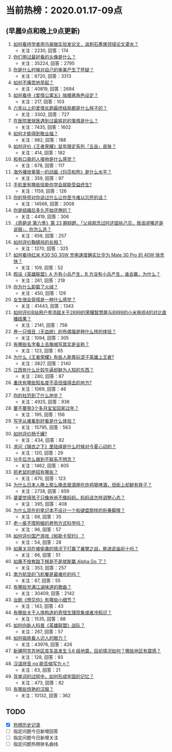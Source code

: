# 当前热榜：2020.01.17-09点
## (早晨9点和晚上9点更新)
1. [如何看待学者用鸟屎做实验发论文，讽刺石墨烯领域论文灌水？](https://www.zhihu.com/question/366538777)
    * 关注：2230, 回答：174
2. [你们用过最好看的头像是什么？](https://www.zhihu.com/question/28946385)
    * 关注：35224, 回答：2795
3. [你是什么时候对自己的审美产生了怀疑？](https://www.zhihu.com/question/349023522)
    * 关注：6720, 回答：3313
4. [如何不痛苦地早起？](https://www.zhihu.com/question/22120300)
    * 关注：40819, 回答：2694
5. [如何看待《爱情公寓五》咖喱酱角色设定？](https://www.zhihu.com/question/366050524)
    * 关注：217, 回答：103
6. [六年以上的爱情长跑最终结局都是什么样子的？](https://www.zhihu.com/question/27477378)
    * 关注：3302, 回答：727
7. [在医院里就医遇到过最尴尬的事情是什么？](https://www.zhihu.com/question/291486861)
    * 关注：7435, 回答：1602
8. [如何才能得到敬业福？](https://www.zhihu.com/question/366192722)
    * 关注：982, 回答：188
9. [如何评价《王者荣耀》鼠年限定系列「五岳」皮肤？](https://www.zhihu.com/question/364380299)
    * 关注：414, 回答：182
10. [和有口臭的人接吻是什么感觉？](https://www.zhihu.com/question/23037488)
    * 关注：678, 回答：117
11. [海外播放量第一的动画《玛莎和熊》是什么水平？](https://www.zhihu.com/question/366503763)
    * 关注：359, 回答：97
12. [手机里有哪些技能你学会就能受益终生?](https://www.zhihu.com/question/366576717)
    * 关注：1159, 回答：126
13. [你的导师对你说过什么让你至今难以忘怀的话？](https://www.zhihu.com/question/359740428)
    * 关注：14566, 回答：2008
14. [你是结婚后多久开始厌倦的？](https://www.zhihu.com/question/350829704)
    * 关注：4419, 回答：306
15. [《奇葩说 第六季》第 23 期辩题，「父母观念过时还固执己见，我该闭嘴还是说服」，你怎么选？](https://www.zhihu.com/question/366523297)
    * 关注：658, 回答：257
16. [如何评价鞠婧祎的长相？](https://www.zhihu.com/question/40606741)
    * 关注：1270, 回答：325
17. [如何看待红米 K30 5G 30W 充电速度确实比华为 Mate 30 Pro 的 40W 快充快？](https://www.zhihu.com/question/366523485)
    * 关注：109, 回答：52
18. [假设《英雄联盟》A 方有小兵产生，B 方没有小兵产生，谁会赢，为什么？](https://www.zhihu.com/question/365829185)
    * 关注：261, 回答：218
19. [你为什么卸载了火绒？](https://www.zhihu.com/question/357126665)
    * 关注：450, 回答：129
20. [女生很会穿搭是一种什么感觉？](https://www.zhihu.com/question/316509144)
    * 关注：41443, 回答：1343
21. [如何评价B站用户李沛超关于2899的荣耀智慧屏与8999的小米电视4的对比直播结果？](https://www.zhihu.com/question/365969157)
    * 关注：2141, 回答：756
22. [养一只很丑（无血统）的布偶猫是种什么样的体验？](https://www.zhihu.com/question/352861828)
    * 关注：1094, 回答：305
23. [有哪些名字看上去像缩写其实是全称？](https://www.zhihu.com/question/366462467)
    * 关注：123, 回答：65
24. [为什么《王者荣耀》有些人能靠玩混子英雄上王者?](https://www.zhihu.com/question/328458184)
    * 关注：3827, 回答：2140
25. [江西有什么比较牛逼却鲜为人知的东西？](https://www.zhihu.com/question/354453099)
    * 关注：280, 回答：87
26. [重庆有哪些知名度不高但值得去的地方?](https://www.zhihu.com/question/21576568)
    * 关注：1069, 回答：46
27. [你的社恐到了什么地步？](https://www.zhihu.com/question/345843084)
    * 关注：4925, 回答：936
28. [要不要带3个多月宝宝回家过年？](https://www.zhihu.com/question/365435500)
    * 关注：195, 回答：156
29. [写字从难看到好看是什么体验？](https://www.zhihu.com/question/34673804)
    * 关注：15795, 回答：563
30. [如何评价杨千嬅?](https://www.zhihu.com/question/22049452)
    * 关注：434, 回答：82
31. [求问《锦衣之下》里陆绎是什么时候对今夏心动的？](https://www.zhihu.com/question/365528512)
    * 关注：120, 回答：29
32. [分手后怎么做到不联系不想念？](https://www.zhihu.com/question/349197402)
    * 关注：1462, 回答：605
33. [抓老鼠的绝招有哪些？](https://www.zhihu.com/question/21044303)
    * 关注：870, 回答：123
34. [为什么日本人晚上那么晚去居酒屋吃炸鸡喝啤酒，但街上却鲜有胖子？](https://www.zhihu.com/question/336268288)
    * 关注：2738, 回答：659
35. [婆婆觉得孩子只像爸爸不像妈妈，妈妈该怎样调整心态？](https://www.zhihu.com/question/364924625)
    * 关注：395, 回答：408
36. [为什么现在的笔记本不设计一个和键盘那样的折叠脚撑？](https://www.zhihu.com/question/366442208)
    * 关注：68, 回答：35
37. [老一辈不喂狗粮的养狗方式科学吗？](https://www.zhihu.com/question/364238527)
    * 关注：96, 回答：57
38. [如何评价国产游戏《帕斯卡契约》？](https://www.zhihu.com/question/366446052)
    * 关注：54, 回答：28
39. [如果关羽在被偷袭的情况下打赢了襄樊之战，能进武庙前十吗？](https://www.zhihu.com/question/360060042)
    * 关注：66, 回答：51
40. [如果不按套路下棋是不是就能赢 Alpha Go 了？](https://www.zhihu.com/question/362237516)
    * 关注：353, 回答：257
41. [南方航空的飞机餐是最难吃的吗？](https://www.zhihu.com/question/365860269)
    * 关注：87, 回答：55
42. [有哪些充满江湖味道的歌曲？](https://www.zhihu.com/question/266364732)
    * 关注：30409, 回答：2142
43. [台剧《想见你》有哪些小细节？](https://www.zhihu.com/question/362637321)
    * 关注：143, 回答：43
44. [有哪些关于人体构造的奇怪生理现象或者冷知识？](https://www.zhihu.com/question/68324862)
    * 关注：1535, 回答：68
45. [如何向新人科普《英雄联盟》战队？](https://www.zhihu.com/question/365161632)
    * 关注：267, 回答：57
46. [如何锻炼看人识人的眼力？](https://www.zhihu.com/question/19772682)
    * 关注：43976, 回答：426
47. [新疆阿克苏地区库车县发生 5.6 级地震，目前情况如何？哪些地区有震感？](https://www.zhihu.com/question/366581674)
    * 关注：128, 回答：93
48. [汉语拼音 ng 能否缩写为 ŋ？](https://www.zhihu.com/question/365776296)
    * 关注：63, 回答：21
49. [背单词的过程中，如何形成牢固的记忆？](https://www.zhihu.com/question/363190760)
    * 关注：473, 回答：82
50. [有哪些惊艳的汉服？](https://www.zhihu.com/question/322781651)
    * 关注：10132, 回答：362
## TODO
* [x] [热榜历史记录](hot_history/AllHot.md)
* [ ] 指定问题今日新增回答
* [ ] 指定问题今日新增关注
* [ ] 指定问题热榜排名曲线
